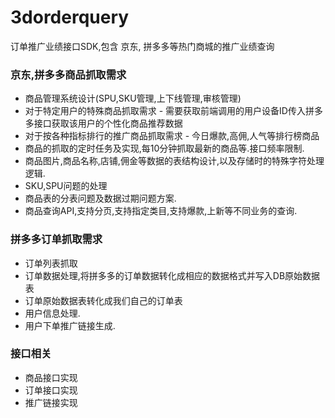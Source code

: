 # 3dorderquery
订单推广业绩接口SDK,包含 京东, 拼多多等热门商城的推广业绩查询

### 京东,拼多多商品抓取需求
   * 商品管理系统设计(SPU,SKU管理,上下线管理,审核管理)
   * 对于特定用户的特殊商品抓取需求 - 需要获取前端调用的用户设备ID传入拼多多接口获取该用户的个性化商品推荐数据
   * 对于按各种指标排行的推广商品抓取需求 - 今日爆款,高佣,人气等排行榜商品
   * 商品的抓取的定时任务及实现,每10分钟抓取最新的商品等.接口频率限制.
   * 商品图片,商品名称,店铺,佣金等数据的表结构设计,以及存储时的特殊字符处理逻辑.
   * SKU,SPU问题的处理
   * 商品表的分表问题及数据过期问题方案.
   * 商品查询API,支持分页,支持指定类目,支持爆款,上新等不同业务的查询.


### 拼多多订单抓取需求
   * 订单列表抓取
   * 订单数据处理,将拼多多的订单数据转化成相应的数据格式并写入DB原始数据表
   * 订单原始数据表转化成我们自己的订单表
   * 用户信息处理.
   * 用户下单推广链接生成.


### 接口相关
   * 商品接口实现
   * 订单接口实现
   * 推广链接实现